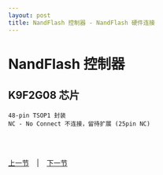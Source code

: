 ```yaml
---
layout: post
title: NandFlash 控制器 - NandFlash 硬件连接
---
```


# NandFlash 控制器 
## K9F2G08 芯片 
	48-pin TSOP1 封装
	NC - No Connect 不连接，留待扩展 (25pin NC)
	

<br> <br> 
<div> <a href="chp6-6.html">上一节</a> &nbsp;&nbsp; | &nbsp;&nbsp; <a href="chp7-2.html">下一节</a> </div> <br> <br>